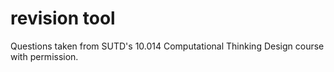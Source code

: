 # revision tool
Questions taken from SUTD's 10.014 Computational Thinking Design course with permission.